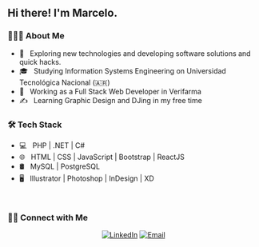 
<h2> Hi there! I'm Marcelo.</h2>

<h3> 👨🏻‍💻 About Me </h3>

- 🤔 &nbsp; Exploring new technologies and developing software solutions and quick hacks.
- 🎓 &nbsp; Studying Information Systems Engineering on Universidad Tecnológica Nacional (🇦🇷)
- 💼 &nbsp; Working as a Full Stack Web Developer in Verifarma
- ✍️ &nbsp; Learning Graphic Design and DJing in my free time

<h3>🛠 Tech Stack</h3>

- 💻 &nbsp; PHP | .NET | C#
- 🌐 &nbsp; HTML | CSS | JavaScript | Bootstrap | ReactJS
- 🛢 &nbsp; MySQL | PostgreSQL
- 🖥 &nbsp; Illustrator | Photoshop | InDesign | XD

<br/>

<h3> 🤝🏻 Connect with Me </h3>

<p align="center">
<a href="https://www.linkedin.com/in/mrajnansky"><img alt="LinkedIn" src="https://img.shields.io/badge/LinkedIn-Marcelo%20Rajñansky-blue?style=flat-square&logo=linkedin"></a>
<a href="mailto:mrajnansky@gmail.com"><img alt="Email" src="https://img.shields.io/badge/Email-mrajnansky@gmail.com-blue?style=flat-square&logo=gmail"></a>
</p>


